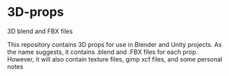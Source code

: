 # 3D-props
3D blend and FBX files

This repository contains 3D props for use in Blender and Unity projects. As the name suggests, it contains .blend and .FBX files for each prop. However, it will also contain texture files, gimp xcf files, and some personal notes

